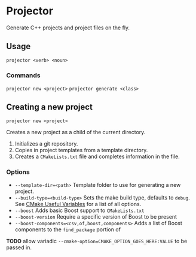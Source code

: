# Projector

Generate C++ projects and project files on the fly.

## Usage

`projector <verb> <noun>`

### Commands

`projector new <project>`
`projector generate <class>`

## Creating a new project

`projector new <project>`

Creates a new project as a child of the current directory.

1. Initializes a git repository.
2. Copies in project templates from a template directory.
2. Creates a `CMakeLists.txt` file and completes information in the file.


### Options

- `--template-dir=<path>` Template folder to use for generating a new project.
- `--build-type=<build-type>` Sets the make build type, defaults to `debug`. See [CMake Useful Variables][1] for a list of all options.
- `--boost` Adds basic Boost support to `CMakeLists.txt`
- `--boost-version` Require a specific version of Boost to be present
- `--boost-components=<csv,of,boost,components>` Adds a list of Boost components to the `find_package` portion of

**TODO** allow variadic `--cmake-option=CMAKE_OPTION_GOES_HERE:VALUE` to be passed in.



[1]: https://cmake.org/Wiki/CMake_Useful_Variables
